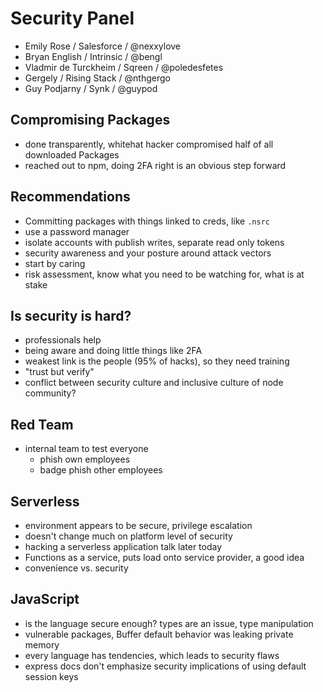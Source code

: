 # Security Panel
- Emily Rose / Salesforce / @nexxylove
- Bryan English / Intrinsic / @bengl
- Vladmir de Turckheim / Sqreen / @poledesfetes
- Gergely / Rising Stack / @nthgergo
- Guy Podjarny / Synk / @guypod

## Compromising Packages
- done transparently, whitehat hacker compromised half of all downloaded Packages
- reached out to npm, doing 2FA right is an obvious step forward

## Recommendations
- Committing packages with things linked to creds, like `.nsrc`
- use a password manager
- isolate accounts with publish writes, separate read only tokens
- security awareness and your posture around attack vectors
- start by caring
- risk assessment, know what you need to be watching for, what is at stake

## Is security is hard?
- professionals help
- being aware and doing little things like 2FA
- weakest link is the people (95% of hacks), so they need training
- "trust but verify"
- conflict between security culture and inclusive culture of node community?

## Red Team
- internal team to test everyone
  - phish own employees
  - badge phish other employees

## Serverless
- environment appears to be secure, privilege escalation
- doesn't change much on platform level of security
- hacking a serverless application talk later today
- Functions as a service, puts load onto service provider, a good idea
- convenience vs. security

## JavaScript
- is the language secure enough? types are an issue, type manipulation
- vulnerable packages, Buffer default behavior was leaking private memory
- every language has tendencies, which leads to security flaws
- express docs don't emphasize security implications of using default session keys
